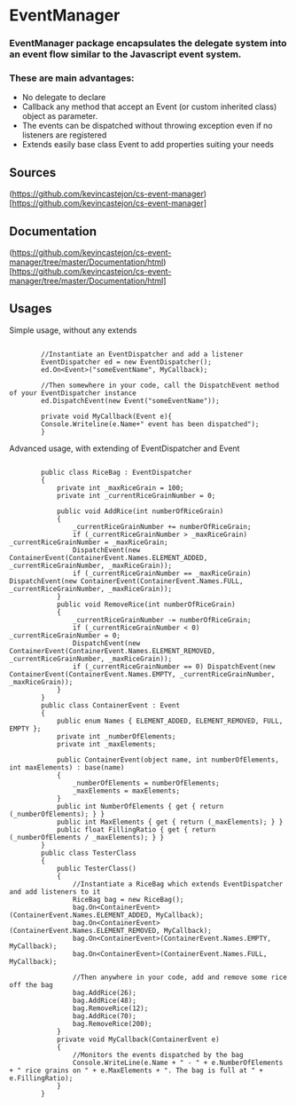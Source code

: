 # EventManager

### EventManager package encapsulates the delegate system into an event flow similar to the Javascript event system.
### These are main advantages:

- No delegate to declare
- Callback any method that accept an Event (or custom inherited class) object as parameter.
- The events can be dispatched without throwing exception even if no listeners are registered
- Extends easily base class Event to add properties suiting your needs

## Sources
(https://github.com/kevincastejon/cs-event-manager)[https://github.com/kevincastejon/cs-event-manager]

## Documentation
(https://github.com/kevincastejon/cs-event-manager/tree/master/Documentation/html)[https://github.com/kevincastejon/cs-event-manager/tree/master/Documentation/html]

## Usages
Simple usage, without any extends

```

        //Instantiate an EventDispatcher and add a listener
        EventDispatcher ed = new EventDispatcher();
        ed.On<Event>("someEventName", MyCallback);

        //Then somewhere in your code, call the DispatchEvent method of your EventDispatcher instance
        ed.DispatchEvent(new Event("someEventName"));

        private void MyCallback(Event e){
        Console.Writeline(e.Name+" event has been dispatched");
        }

```

Advanced usage, with extending of EventDispatcher and Event

```

        public class RiceBag : EventDispatcher
        {
            private int _maxRiceGrain = 100;
            private int _currentRiceGrainNumber = 0;

            public void AddRice(int numberOfRiceGrain)
            {
                _currentRiceGrainNumber += numberOfRiceGrain;
                if (_currentRiceGrainNumber > _maxRiceGrain) _currentRiceGrainNumber = _maxRiceGrain;
                DispatchEvent(new ContainerEvent(ContainerEvent.Names.ELEMENT_ADDED, _currentRiceGrainNumber, _maxRiceGrain));
                if (_currentRiceGrainNumber == _maxRiceGrain) DispatchEvent(new ContainerEvent(ContainerEvent.Names.FULL, _currentRiceGrainNumber, _maxRiceGrain));
            }
            public void RemoveRice(int numberOfRiceGrain)
            {
                _currentRiceGrainNumber -= numberOfRiceGrain;
                if (_currentRiceGrainNumber < 0) _currentRiceGrainNumber = 0;
                DispatchEvent(new ContainerEvent(ContainerEvent.Names.ELEMENT_REMOVED, _currentRiceGrainNumber, _maxRiceGrain));
                if (_currentRiceGrainNumber == 0) DispatchEvent(new ContainerEvent(ContainerEvent.Names.EMPTY, _currentRiceGrainNumber, _maxRiceGrain));
            }
        }
        public class ContainerEvent : Event
        {
            public enum Names { ELEMENT_ADDED, ELEMENT_REMOVED, FULL, EMPTY };
            private int _numberOfElements;
            private int _maxElements;

            public ContainerEvent(object name, int numberOfElements, int maxElements) : base(name)
            {
                _numberOfElements = numberOfElements;
                _maxElements = maxElements;
            }
            public int NumberOfElements { get { return (_numberOfElements); } }
            public int MaxElements { get { return (_maxElements); } }
            public float FillingRatio { get { return (_numberOfElements / _maxElements); } }
        }
        public class TesterClass
        {
            public TesterClass()
            {
                //Instantiate a RiceBag which extends EventDispatcher and add listeners to it
                RiceBag bag = new RiceBag();
                bag.On<ContainerEvent>(ContainerEvent.Names.ELEMENT_ADDED, MyCallback);
                bag.On<ContainerEvent>(ContainerEvent.Names.ELEMENT_REMOVED, MyCallback);
                bag.On<ContainerEvent>(ContainerEvent.Names.EMPTY, MyCallback);
                bag.On<ContainerEvent>(ContainerEvent.Names.FULL, MyCallback);

                //Then anywhere in your code, add and remove some rice off the bag
                bag.AddRice(26);
                bag.AddRice(48);
                bag.RemoveRice(12);
                bag.AddRice(70);
                bag.RemoveRice(200);
            }
            private void MyCallback(ContainerEvent e)
            {
                //Monitors the events dispatched by the bag
                Console.WriteLine(e.Name + " - " + e.NumberOfElements + " rice grains on " + e.MaxElements + ". The bag is full at " + e.FillingRatio);
            }
        }

```
